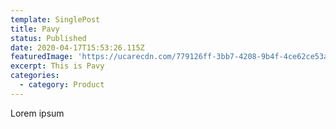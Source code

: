 ```yaml
---
template: SinglePost
title: Pavy
status: Published
date: 2020-04-17T15:53:26.115Z
featuredImage: 'https://ucarecdn.com/779126ff-3bb7-4208-9b4f-4ce62ce53acd/'
excerpt: This is Pavy
categories:
  - category: Product
---
```

Lorem ipsum
